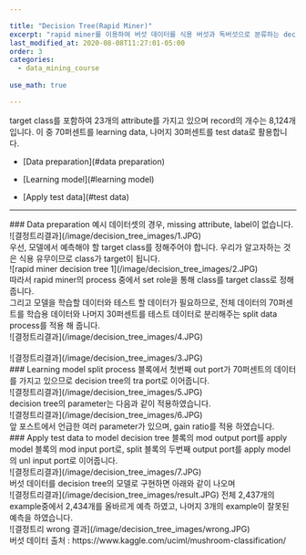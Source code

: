 ```yaml
---

title: "Decision Tree(Rapid Miner)"
excerpt: "rapid miner를 이용하여 버섯 데이터를 식용 버섯과 독버섯으로 분류하는 decision tree모델을 만들고 테스트 데이터를 이용하여 모델을 검증 해 봅니다."
last_modified_at: 2020-08-08T11:27:01-05:00
order: 3
categories:
  - data_mining_course
  
use_math: true

---
```


target class를 포함하여 23개의 attribute를 가지고 있으며 record의 개수는 8,124개 입니다. 이 중 70퍼센트를 learning data, 나머지 30퍼센트를 test data로 활용합니다.
* [Data preparation](#data preparation)

* [Learning model](#learning model)

* [Apply test data](#test data)


***


<div id="data preparation"></div>
### Data preparation
예시 데이터셋의 경우, missing attribute, label이 없습니다.
<br>
![결정트리결과](/image/decision_tree_images/1.JPG)
<br>
우선, 모델에서 예측해야 할 target class를 정해주어야 합니다. 우리가 알고자하는 것은 식용 유무이므로 class가 target이 됩니다.
<br>
![rapid miner decision tree 1](/image/decision_tree_images/2.JPG)
<br>
따라서 rapid miner의 process 중에서 set role을 통해 class를 target class로 정해줍니다.
<br>
그리고 모델을 학습할 데이터와 테스트 할 데이터가 필요하므로, 전체 데이터의 70퍼센트를 학습용 데이터와 나머지 30퍼센트를 테스트 데이터로 분리해주는 
split data process를 적용 해 줍니다.
<br>
![결정트리결과](/image/decision_tree_images/4.JPG)
<br>
<br>
![결정트리결과](/image/decision_tree_images/3.JPG)
<br>

<div id="learning model"></div>
### Learning model
split process 블록에서 첫번째 out port가 70퍼센트의 데이터를 가지고 있으므로 decision tree의 tra port로 이어줍니다.
<br>
![결정트리결과](/image/decision_tree_images/5.JPG)
<br>
decision tree의 parameter는 다음과 같이 적용하였습니다.
<br>
![결정트리결과](/image/decision_tree_images/6.JPG)
<br>
앞 포스트에서 언급한 여러 parameter가 있으며, gain ratio를 적용 하였습니다.

<div id="test data"></div>
### Apply test data to model
decision tree 블록의 mod output port를 apply model 블록의 mod input port로, split 블록의 두번째 output port를 apply model의 unl input port로 이어줍니다.
<br>
![결정트리결과](/image/decision_tree_images/7.JPG)
<br>
버섯 데이터를 decision tree의 모델로 구현하면 아래와 같이 나오며
<br>
![결정트리결과](/image/decision_tree_images/result.JPG)
전체 2,437개의 example중에서 2,434개를 올바르게 예측 하였고, 나머지 3개의 example이 잘못된 예측을 하였습니다.
<br>
![결정트리 wrong 결과](/image/decision_tree_images/wrong.JPG)
<br>
버섯 데이터 출처 : https://www.kaggle.com/uciml/mushroom-classification/